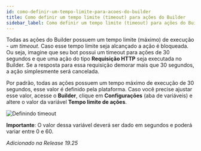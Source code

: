 ```yaml
---
id: como-definir-um-tempo-limite-para-acoes-do-builder
title: Como definir um tempo limite (timeout) para ações do Builder
sidebar_label: Como definir um tempo limite (timeout) para ações do Builder
---
```


Todas as ações do Builder possuem um tempo limite (máximo) de execução - *um timeout*. Caso esse tempo limite seja alcançado a ação é bloqueada. Ou seja, imagine que seu bot possui um timeout para ações de 30 segundos e que uma ação do tipo **Requisição HTTP** seja executada no Builder. Se a resposta para essa requisição demorar mais que 30 segundos, a ação simplesmente será cancelada.

Por padrão, todas as ações possuem um tempo máximo de execução de 30 segundos, esse valor é definido pela plataforma. Caso você precise ajustar esse valor, acesse o **Builder**, clique em **Configurações** (aba de variáveis) e altere o valor da variável **Tempo limite de ações**. 

![Definindo timeout](/img/builder/builder-como-definir-um-tempo-limite-para-acoes-do-builder-1.png)

**Importante**: O valor dessa variável deverá ser dado em segundos e poderá variar entre 0 e 60.

*Adicionado na Release 19.25*


<!-- Rating frame -->
<script type="text/javascript" src="/scripts/rating.js"></script>